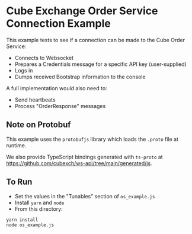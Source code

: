 # Cube Exchange Order Service Connection Example

This example tests to see if a connection can be made to the Cube Order Service:
- Connects to Websocket
- Prepares a Credentials message for a specific API key (user-supplied)
- Logs in
- Dumps received Bootstrap information to the console

A full implementation would also need to:
- Send heartbeats
- Process "OrderResponse" messages

## Note on Protobuf

This example uses the `protobufjs` library which loads the `.proto` file at runtime.

We also provide TypeScript bindings generated with `ts-proto` at https://github.com/cubexch/ws-api/tree/main/generated/js.

## To Run
- Set the values in the "Tunables" section of `os_example.js`
- Install `yarn` and `node`
- From this directory:
```
yarn install
node os_example.js
```
